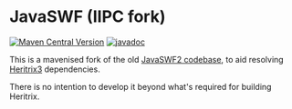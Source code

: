 JavaSWF (IIPC fork)
====================
[![Maven Central Version](https://img.shields.io/maven-central/v/org.netpreserve/javaswf)](https://central.sonatype.com/artifact/org.netpreserve/javaswf)
[![javadoc](https://javadoc.io/badge2/org.netpreserve/javaswf/javadoc.svg)](https://javadoc.io/doc/org.netpreserve/javaswf)

This is a mavenised fork of the old
[JavaSWF2 codebase](https://web.archive.org/web/20150711084455/http://www.anotherbigidea.com/javaswf/), to aid resolving
[Heritrix3](https://github.com/internetarchive/heritrix3/) dependencies. 

There is no intention to develop it beyond what's required for building Heritrix.
